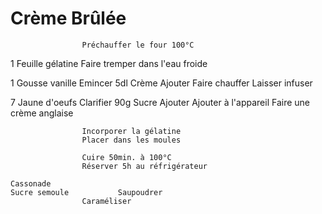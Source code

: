 # Crème Brûlée


					Préchauffer le four 100°C

1 	Feuille gélatine		Faire tremper dans l'eau froide

1	Gousse vanille			Emincer
5dl	Crème				Ajouter
					Faire chauffer
					Laisser infuser

7 	Jaune d'oeufs			Clarifier
90g	Sucre				Ajouter
					Ajouter à l'appareil
					Faire une crème anglaise

					Incorporer la gélatine
					Placer dans les moules

					Cuire 50min. à 100°C
					Réserver 5h au réfrigérateur

	Cassonade
	Sucre semoule			Saupoudrer
					Caraméliser




